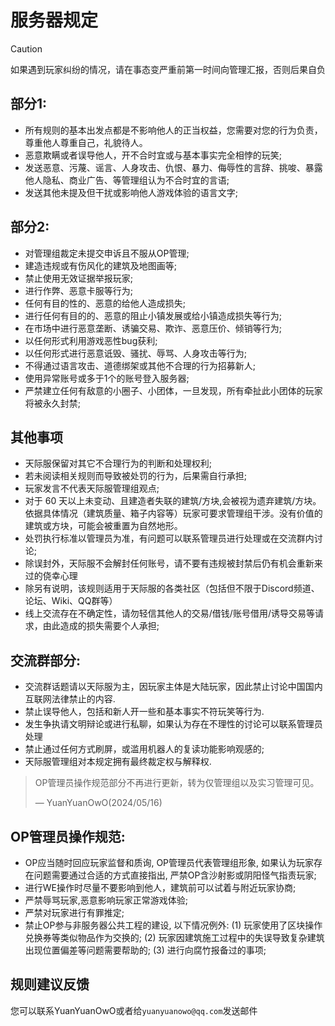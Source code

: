 # 服务器规定
>[!caution]
>
>如果遇到玩家纠纷的情况，请在事态变严重前第一时间向管理汇报，否则后果自负
>

## 部分1:
- 所有规则的基本出发点都是不影响他人的正当权益，您需要对您的行为负责，尊重他人尊重自己，礼貌待人。
- 恶意欺瞒或者误导他人，开不合时宜或与基本事实完全相悖的玩笑;
- 发送恶意、污蔑、谣言、人身攻击、仇恨、暴力、侮辱性的言辞、挑唆、暴露他人隐私、商业广告、等管理组认为不合时宜的言语;
- 发送其他未提及但干扰或影响他人游戏体验的语言文字;

## 部分2:
- 对管理组裁定未提交申诉且不服从OP管理;
- 建造违规或有伤风化的建筑及地图画等;
- 禁止使用无效证据举报玩家;
- 进行作弊、恶意卡服等行为;
- 任何有目的性的、恶意的给他人造成损失;
- 进行任何有目的的、恶意的阻止小镇发展或给小镇造成损失等行为;
- 在市场中进行恶意垄断、诱骗交易、欺诈、恶意压价、倾销等行为;
- 以任何形式利用游戏恶性bug获利;
- 以任何形式进行恶意诋毁、骚扰、辱骂、人身攻击等行为;
- 不得通过语言攻击、道德绑架或其他不合理的行为招募新人;
- 使用异常账号或多于1个的账号登入服务器;
- 严禁建立任何有敌意的小圈子、小团体，一旦发现，所有牵扯此小团体的玩家将被永久封禁;

## 其他事项
- 天际服保留对其它不合理行为的判断和处理权利;
- 若未阅读相关规则而导致被处罚的行为，后果需自行承担;
- 玩家发言不代表天际服管理组观点;
- 对于 60 天以上未变动、且建造者失联的建筑/方块,会被视为遗弃建筑/方块。依据具体情况（建筑质量、箱子内容等）玩家可要求管理组干涉。没有价值的建筑或方块，可能会被重置为自然地形。
- 处罚执行标准以管理员为准，有问题可以联系管理员进行处理或在交流群内讨论;
- 除误封外，天际服不会解封任何账号，请不要有违规被封禁后仍有机会重新来过的侥幸心理
- 除另有说明，该规则适用于天际服的各类社区（包括但不限于Discord频道、论坛、Wiki、QQ群等）
- 线上交流存在不确定性，请勿轻信其他人的交易/借钱/账号借用/诱导交易等请求，由此造成的损失需要个人承担;

## 交流群部分:
- 交流群话题请以天际服为主，因玩家主体是大陆玩家，因此禁止讨论中国国内互联网法律禁止的内容.
- 禁止误导他人，包括和新人开一些和基本事实不符玩笑等行为.
- 发生争执请文明辩论或进行私聊，如果认为存在不理性的讨论可以联系管理员处理
- 禁止通过任何方式刷屏，或滥用机器人的复读功能影响观感的;
- 天际服管理组对本规定拥有最终裁定权与解释权.

> OP管理员操作规范部分不再进行更新，转为仅管理组以及实习管理可见。
>
> — YuanYuanOwO(2024/05/16)
## OP管理员操作规范:
- OP应当随时回应玩家监督和质询, OP管理员代表管理组形象, 如果认为玩家存在问题需要通过合适的方式直接指出, 严禁OP含沙射影或阴阳怪气指责玩家;
- 进行WE操作时尽量不要影响到他人，建筑前可以试着与附近玩家协商;
- 严禁辱骂玩家,恶意影响玩家正常游戏体验;
- 严禁对玩家进行有罪推定;
- 禁止OP参与非服务器公共工程的建设, 以下情况例外:
(1) 玩家使用了区块操作兑换券等类似物品作为交换的;
(2) 玩家因建筑施工过程中的失误导致复杂建筑出现位置偏差等问题需要帮助的;
(3) 进行向腐竹报备过的事项;

## 规则建议反馈
您可以联系YuanYuanOwO或者给`yuanyuanowo@qq.com`发送邮件